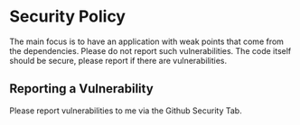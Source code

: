 # Security Policy
The main focus is to have an application with weak points that come from the dependencies.
Please do not report such vulnerabilities. The code itself should be secure, please report if there are vulnerabilities.


## Reporting a Vulnerability

Please report vulnerabilities to me via the Github Security Tab.
